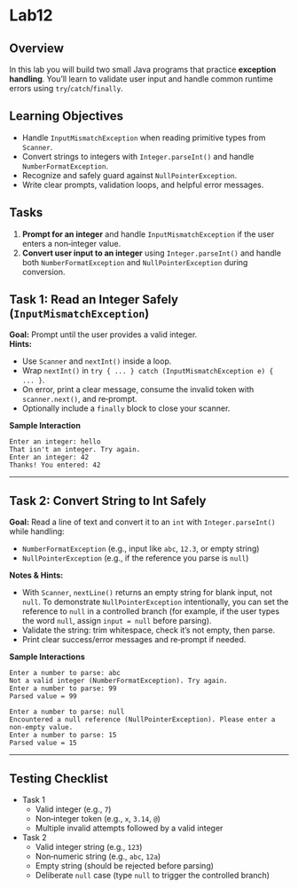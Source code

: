 # Lab12

## Overview
In this lab you will build two small Java programs that practice **exception handling**. You’ll learn to validate user input and handle common runtime errors using `try`/`catch`/`finally`.

## Learning Objectives
- Handle `InputMismatchException` when reading primitive types from `Scanner`.
- Convert strings to integers with `Integer.parseInt()` and handle `NumberFormatException`.
- Recognize and safely guard against `NullPointerException`.
- Write clear prompts, validation loops, and helpful error messages.

## Tasks
1. **Prompt for an integer** and handle `InputMismatchException` if the user enters a non‑integer value.  
2. **Convert user input to an integer** using `Integer.parseInt()` and handle both `NumberFormatException` and `NullPointerException` during conversion.





## Task 1: Read an Integer Safely (`InputMismatchException`)
**Goal:** Prompt until the user provides a valid integer.  
**Hints:**
- Use `Scanner` and `nextInt()` inside a loop.
- Wrap `nextInt()` in `try { ... } catch (InputMismatchException e) { ... }`.
- On error, print a clear message, consume the invalid token with `scanner.next()`, and re‑prompt.
- Optionally include a `finally` block to close your scanner.

**Sample Interaction**
```
Enter an integer: hello
That isn't an integer. Try again.
Enter an integer: 42
Thanks! You entered: 42
```

---

## Task 2: Convert String to Int Safely
**Goal:** Read a line of text and convert it to an `int` with `Integer.parseInt()` while handling:
- `NumberFormatException` (e.g., input like `abc`, `12.3`, or empty string)
- `NullPointerException` (e.g., if the reference you parse is `null`)

**Notes & Hints:**
- With `Scanner`, `nextLine()` returns an empty string for blank input, not `null`. To demonstrate `NullPointerException` intentionally, you can set the reference to `null` in a controlled branch (for example, if the user types the word `null`, assign `input = null` before parsing).
- Validate the string: trim whitespace, check it’s not empty, then parse.
- Print clear success/error messages and re‑prompt if needed.

**Sample Interactions**
```
Enter a number to parse: abc
Not a valid integer (NumberFormatException). Try again.
Enter a number to parse: 99
Parsed value = 99
```
```
Enter a number to parse: null
Encountered a null reference (NullPointerException). Please enter a non-empty value.
Enter a number to parse: 15
Parsed value = 15
```

---

## Testing Checklist
- Task 1
  - Valid integer (e.g., `7`)
  - Non‑integer token (e.g., `x`, `3.14`, `@`)
  - Multiple invalid attempts followed by a valid integer
- Task 2
  - Valid integer string (e.g., `123`)
  - Non‑numeric string (e.g., `abc`, `12a`)
  - Empty string (should be rejected before parsing)
  - Deliberate `null` case (type `null` to trigger the controlled branch)
